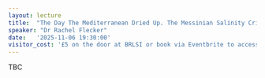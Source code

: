 ```yaml
---
layout: lecture
title:  "The Day The Mediterranean Dried Up. The Messinian Salinity Crisis"
speaker: "Dr Rachel Flecker"
date:   '2025-11-06 19:30:00'
visitor_cost: '£5 on the door at BRLSI or book via Eventbrite to access on Zoom'
---
```

TBC
